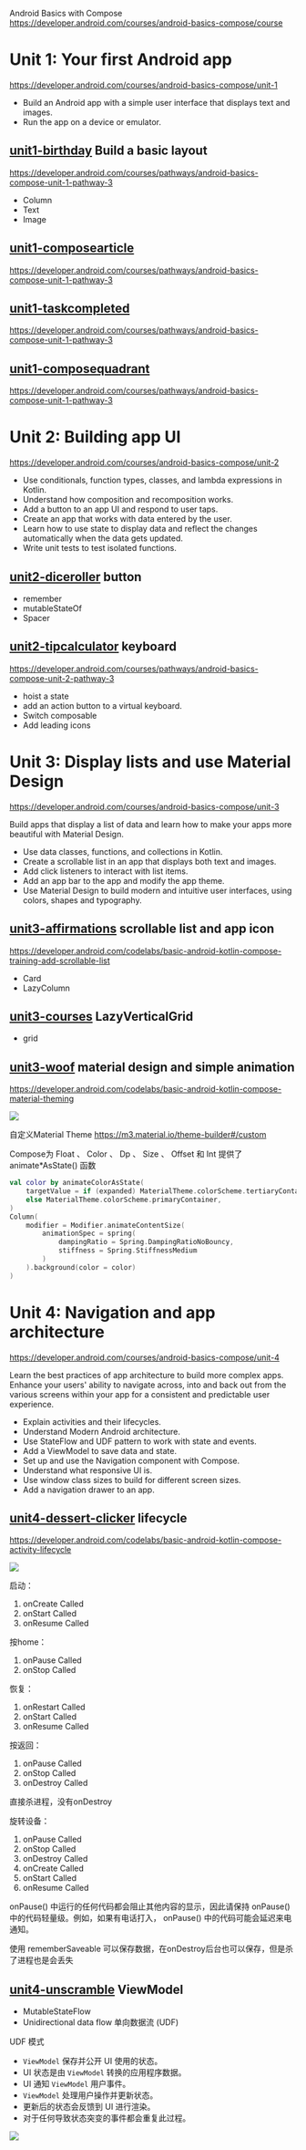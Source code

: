 Android Basics with Compose
<https://developer.android.com/courses/android-basics-compose/course>

# Unit 1: Your first Android app

<https://developer.android.com/courses/android-basics-compose/unit-1>

- Build an Android app with a simple user interface that displays text and images.
- Run the app on a device or emulator.

## [unit1-birthday](unit1-birthday) Build a basic layout

<https://developer.android.com/courses/pathways/android-basics-compose-unit-1-pathway-3>

- Column
- Text
- Image

## [unit1-composearticle](unit2-composearticle)

<https://developer.android.com/courses/pathways/android-basics-compose-unit-1-pathway-3>

## [unit1-taskcompleted](unit2-taskcompleted)

<https://developer.android.com/courses/pathways/android-basics-compose-unit-1-pathway-3>

## [unit1-composequadrant](unit2-composequadrant)

<https://developer.android.com/courses/pathways/android-basics-compose-unit-1-pathway-3>

# Unit 2: Building app UI

<https://developer.android.com/courses/android-basics-compose/unit-2>

- Use conditionals, function types, classes, and lambda expressions in Kotlin.
- Understand how composition and recomposition works.
- Add a button to an app UI and respond to user taps.
- Create an app that works with data entered by the user.
- Learn how to use state to display data and reflect the changes automatically when the data gets updated.
- Write unit tests to test isolated functions.

## [unit2-diceroller](unit2-diceroller)  button

- remember
- mutableStateOf
- Spacer

## [unit2-tipcalculator](unit2-tipcalculator)  keyboard

<https://developer.android.com/courses/pathways/android-basics-compose-unit-2-pathway-3>

- hoist a state
- add an action button to a virtual keyboard.
- Switch composable
- Add leading icons

# Unit 3: Display lists and use Material Design

<https://developer.android.com/courses/android-basics-compose/unit-3>

Build apps that display a list of data and learn how to make your apps more beautiful with Material Design.
- Use data classes, functions, and collections in Kotlin.
- Create a scrollable list in an app that displays both text and images.
- Add click listeners to interact with list items.
- Add an app bar to the app and modify the app theme.
- Use Material Design to build modern and intuitive user interfaces, using colors, shapes and typography.


## [unit3-affirmations](unit3-affirmations) scrollable list and app icon

<https://developer.android.com/codelabs/basic-android-kotlin-compose-training-add-scrollable-list>

- Card
- LazyColumn

## [unit3-courses](unit3-courses) LazyVerticalGrid

- grid

## [unit3-woof](unit3-woof) material design and simple animation

<https://developer.android.com/codelabs/basic-android-kotlin-compose-material-theming>


![](https://developer.android.com/static/codelabs/basic-android-kotlin-compose-material-theming/img/e0349c33dd6fbafe_856.png)

自定义Material Theme
<https://m3.material.io/theme-builder#/custom>

Compose为 Float 、 Color 、 Dp 、 Size 、 Offset 和 Int 提供了 animate*AsState() 函数
```kotlin
val color by animateColorAsState(
    targetValue = if (expanded) MaterialTheme.colorScheme.tertiaryContainer
    else MaterialTheme.colorScheme.primaryContainer,
)
Column(
    modifier = Modifier.animateContentSize(
        animationSpec = spring(
            dampingRatio = Spring.DampingRatioNoBouncy,
            stiffness = Spring.StiffnessMedium
        )
    ).background(color = color)
)
```

# Unit 4: Navigation and app architecture

<https://developer.android.com/courses/android-basics-compose/unit-4>

Learn the best practices of app architecture to build more complex apps. Enhance your users' ability to navigate across, into and back out from the various screens within your app for a consistent and predictable user experience.
- Explain activities and their lifecycles.
- Understand Modern Android architecture.
- Use StateFlow and UDF pattern to work with state and events.
- Add a ViewModel to save data and state.
- Set up and use the Navigation component with Compose.
- Understand what responsive UI is.
- Use window class sizes to build for different screen sizes.
- Add a navigation drawer to an app.

## [unit4-dessert-clicker](unit4-dessert-clicker) lifecycle

<https://developer.android.com/codelabs/basic-android-kotlin-compose-activity-lifecycle>

![](https://developer.android.com/static/codelabs/basic-android-kotlin-compose-activity-lifecycle/img/468988518c270b38_856.png)

启动：
1. onCreate Called
2. onStart Called
3. onResume Called

按home：
1. onPause Called
2. onStop Called

恢复：
1. onRestart Called
2. onStart Called
3. onResume Called

按返回：
1. onPause Called
2. onStop Called
3. onDestroy Called

直接杀进程，没有onDestroy

旋转设备：
1. onPause Called
2. onStop Called
3. onDestroy Called
4. onCreate Called
5. onStart Called
6. onResume Called

onPause() 中运行的任何代码都会阻止其他内容的显示，因此请保持 onPause() 中的代码轻量级。例如，如果有电话打入， onPause() 中的代码可能会延迟来电通知。

使用 rememberSaveable 可以保存数据，在onDestroy后台也可以保存，但是杀了进程也是会丢失

## [unit4-unscramble](unit4-unscramble) ViewModel

- MutableStateFlow
- Unidirectional data flow 单向数据流 (UDF)

UDF 模式
- `ViewModel` 保存并公开 UI 使用的状态。
- UI 状态是由 `ViewModel` 转换的应用程序数据。
- UI 通知 `ViewModel` 用户事件。
- `ViewModel` 处理用户操作并更新状态。
- 更新后的状态会反馈到 UI 进行渲染。
- 对于任何导致状态突变的事件都会重复此过程。

![](https://developer.android.com/static/codelabs/basic-android-kotlin-compose-viewmodel-and-state/img/af3b1fed1f840c63_856.png)

